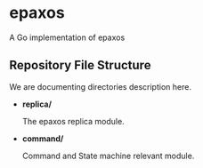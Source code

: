 epaxos
======

A Go implementation of epaxos

Repository File Structure
------

We are documenting directories description here.


* **replica/**

  The epaxos replica module.

* **command/**

  Command and State machine relevant module.
